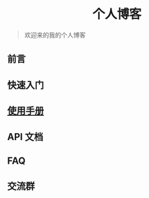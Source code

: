# <center>个人博客</center>

> 欢迎来的我的个人博客

## 前言

## 快速入门

## [使用手册](guide)

## API 文档

## FAQ

## 交流群


